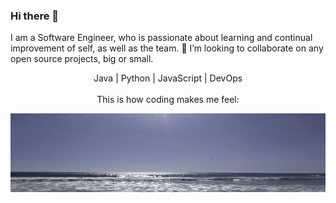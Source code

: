 ### Hi there 👋
I am a Software Engineer, who is passionate
about learning and continual improvement of self, as well as the team.
 👯 I’m looking to collaborate on any open source projects, big or small. </br>
                                                                           <p align="center">Java | Python | JavaScript | DevOps</Br></br>
                                                                     This is how coding makes me feel:</p>
<img src = "pic01.jpg">
 

<!--
**Dalinkw3nt/Dalinkw3nt** is a ✨ _special_ ✨ repository because its `README.md` (this file) appears on your GitHub profile.

Here are some ideas to get you started:

- 🔭 I’m currently working on ...
- 🌱 I’m currently learning ...
- 👯 I’m looking to collaborate on ...
- 🤔 I’m looking for help with ...
- 💬 Ask me about ...
- 📫 How to reach me: ...
- 😄 Pronouns: ...
- ⚡ Fun fact: ...
-->
<div data-iframe-width="150" data-iframe-height="270" data-share-badge-id="d5cf6c72-360e-44f7-8651-1c3dd4c1ead1" data-share-badge-host="https://www.credly.com"></div><script type="text/javascript" async src="//cdn.credly.com/assets/utilities/embed.js"></script>
